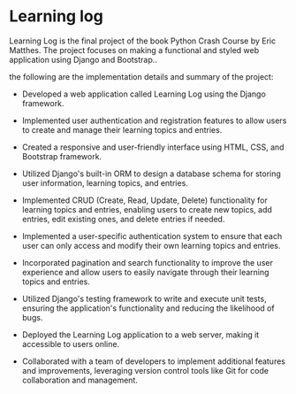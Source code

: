 # Learning log

Learning Log is the final project of the book Python Crash Course by Eric Matthes. The project focuses on making a functional and styled web application using Django and Bootstrap..

the following are the implementation details and summary of the project:

- Developed a web application called Learning Log using the Django framework.

- Implemented user authentication and registration features to allow users to create and manage their learning topics and entries.

- Created a responsive and user-friendly interface using HTML, CSS, and Bootstrap framework.

- Utilized Django's built-in ORM to design a database schema for storing user information, learning topics, and entries.

- Implemented CRUD (Create, Read, Update, Delete) functionality for learning topics and entries, enabling users to create new topics, add entries, edit existing ones, and delete entries if needed.

- Implemented a user-specific authentication system to ensure that each user can only access and modify their own learning topics and entries.

- Incorporated pagination and search functionality to improve the user experience and allow users to easily navigate through their learning topics and entries.

- Utilized Django's testing framework to write and execute unit tests, ensuring the application's functionality and reducing the likelihood of bugs.

- Deployed the Learning Log application to a web server, making it accessible to users online.

- Collaborated with a team of developers to implement additional features and improvements, leveraging version control tools like Git for code collaboration and management.
